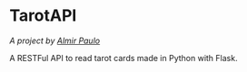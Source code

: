 # TarotAPI
*A project by [Almir Paulo](https://almirpaulo.github.io/)*

A RESTFul API to read tarot cards made in Python with Flask. 

<!--## Endpoints

## Technologies

* Python
* Flask
* Flask RESTFul
* Gunicorn
* Nginx

## For Bug Reports

Please open an Issue.

